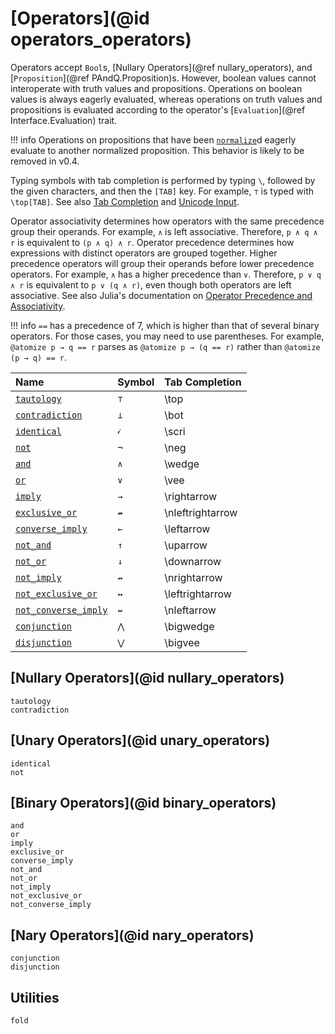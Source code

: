 
# [Operators](@id operators_operators)

Operators accept `Bool`s, [Nullary Operators](@ref nullary_operators), and [`Proposition`](@ref PAndQ.Proposition)s. However, boolean values cannot interoperate with truth values and propositions. Operations on boolean values is always eagerly evaluated, whereas operations on truth values and propositions is evaluated according to the operator's [`Evaluation`](@ref Interface.Evaluation) trait.

!!! info
    Operations on propositions that have been [`normalize`](@ref)d eagerly evaluate to another normalized proposition.
    This behavior is likely to be removed in v0.4.

Typing symbols with tab completion is performed by typing `\`, followed by the given characters, and then the `[TAB]` key. For example, `⊤` is typed with `\top[TAB]`. See also [Tab Completion](https://docs.julialang.org/en/v1/stdlib/REPL/#Tab-completion) and [Unicode Input](https://docs.julialang.org/en/v1/manual/unicode-input/).

Operator associativity determines how operators with the same precedence group their operands. For example, `∧` is left associative. Therefore, `p ∧ q ∧ r` is equivalent to `(p ∧ q) ∧ r`. Operator precedence determines how expressions with distinct operators are grouped together. Higher precedence operators will group their operands before lower precedence operators. For example, `∧` has a higher precedence than `∨`. Therefore, `p ∨ q ∧ r` is equivalent to `p ∨ (q ∧ r)`, even though both operators are left associative. See also Julia's documentation on [Operator Precedence and Associativity](https://docs.julialang.org/en/v1/manual/mathematical-operations/#Operator-Precedence-and-Associativity).

!!! info
    `==` has a precedence of 7, which is higher than that of several binary operators. For those cases, you may need to use parentheses. For example, `@atomize p → q == r` parses as `@atomize p → (q == r)` rather than `@atomize (p → q) == r`.

| Name                         | Symbol | Tab Completion    |
|:-----------------------------|:-------|:------------------|
| [`tautology`](@ref)          | `⊤`    | \\top             |
| [`contradiction`](@ref)      | `⊥`    | \\bot             |
| [`identical`](@ref)          | `𝒾`    | \\scri            |
| [`not`](@ref)                | `¬`    | \\neg             |
| [`and`](@ref)                | `∧`    | \\wedge           |
| [`or`](@ref)                 | `∨`    | \\vee             |
| [`imply`](@ref)              | `→`    | \\rightarrow      |
| [`exclusive_or`](@ref)       | `↮`    | \\nleftrightarrow |
| [`converse_imply`](@ref)     | `←`    | \\leftarrow       |
| [`not_and`](@ref)            | `↑`    | \\uparrow         |
| [`not_or`](@ref)             | `↓`    | \\downarrow       |
| [`not_imply`](@ref)          | `↛`    | \\nrightarrow     |
| [`not_exclusive_or`](@ref)   | `↔`    | \\leftrightarrow  |
| [`not_converse_imply`](@ref) | `↚`    | \\nleftarrow      |
| [`conjunction`](@ref)        | `⋀`    | \\bigwedge        |
| [`disjunction`](@ref)        | `⋁`    | \\bigvee          |

## [Nullary Operators](@id nullary_operators)

```@docs
tautology
contradiction
```

## [Unary Operators](@id unary_operators)

```@docs
identical
not
```

## [Binary Operators](@id binary_operators)

```@docs
and
or
imply
exclusive_or
converse_imply
not_and
not_or
not_imply
not_exclusive_or
not_converse_imply
```

## [Nary Operators](@id nary_operators)

```@docs
conjunction
disjunction
```

## Utilities

```@docs
fold
```